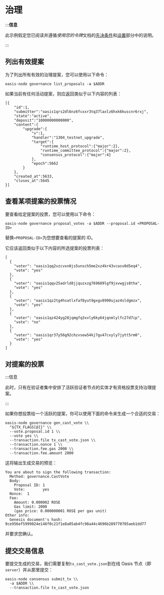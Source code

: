 # 治理

:::**信息**

此示例假定您已阅读并遵循*使用您的令牌*文档的[先决条件](https://docs.oasis.dev/general/manage-tokens/advanced/oasis-cli-tools/prerequisites)和[设置](https://docs.oasis.dev/general/manage-tokens/advanced/oasis-cli-tools/setup)部分中的说明。

:::

## 列出有效提案

为了列出所有有效的治理提案，您可以使用以下命令：

```
oasis-node governance list_proposals -a $ADDR

```

如果当前有任何活动提案，则应返回类似于以下内容的列表：

```
[{
    "id":1,
    "submitter":"oasis1qrs2dl6nz6fcxxr3tq37laxlz6hxk6kuscnr6rxj",
    "state":"active",
    "deposit":"10000000000000",
    "content":{
        "upgrade":{
            "v":1,
            "handler":"1304_testnet_upgrade",
            "target":{
                "runtime_host_protocol":{"major":2},
                "runtime_committee_protocol":{"major":2},
                "consensus_protocol":{"major":4}
            },
            "epoch":5662
        }
    },
    "created_at":5633,
    "closes_at":5645
}]

```

## 查看某项提案的投票情况

要查看给定提案的投票，您可以使用以下命令：

```
oasis-node governance proposal_votes -a $ADDR --proposal.id <PROPOSAL-ID>

```

替换`<PROPOSAL-ID>`为您想要查看的提案的 ID。

它应该返回类似于以下内容的所选提案的投票列表：

```
[
  {
    "voter": "oasis1qq2vzcvxn0js5unsch5me2xz4kr43vcasv0d5eq4",
    "vote": "yes"
  },
  {
    "voter": "oasis1qqv25adrld8jjquzxzg769689lgf9jxvwgjs8tha",
    "vote": "yes"
  },
  {
    "voter": "oasis1qz2tg4hsatlxfaf8yut9gxgv8990ujaz4sldgmzx",
    "vote": "yes"
  },
  {
    "voter": "oasis1qz424yg28jqmgfq3xvly6ky64jqnmlylfc27d7cp",
    "vote": "no"
  },
  {
    "voter": "oasis1qr37y56g92chzvsew54kj7gu47cxyly7jytt5rm0",
    "vote": "yes"
  }
]

```

## 对提案的投票

:::信息

此时，只有在验证者集中安排了活跃验证者节点的实体才有资格投票支持治理提案。

:::

如果你想投票给一个活跃的提案，你可以使用下面的命令来生成一个合适的交易：

```
oasis-node governance gen_cast_vote \\
  "${TX_FLAGS[@]}" \\
  --vote.proposal.id 1 \\
  --vote yes \\
  --transaction.file tx_cast_vote.json \\
  --transaction.nonce 1 \\
  --transaction.fee.gas 2000 \\
  --transaction.fee.amount 2000

```

这将输出生成交易的预览：

```
You are about to sign the following transaction:
  Method: governance.CastVote
  Body:
    Proposal ID: 1
    Vote:        yes
  Nonce:  1
  Fee:
    Amount: 0.000002 ROSE
    Gas limit: 2000
    (gas price: 0.000000001 ROSE per gas unit)
Other info:
  Genesis document's hash: 9ce956ef5999024e148f0c21f1e8a05ab4fc98a44c4696b289770705aeb1dd77

```

并要求您确认。

## 提交交易信息

要提交生成的交易，我们需要复制`tx_cast_vote.json`到在线 Oasis 节点（即`server`）并从那里提交：

```
oasis-node consensus submit_tx \\
  -a $ADDR \\
  --transaction.file tx_cast_vote.json

```